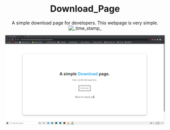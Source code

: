 <div align="center">
<h1>Download_Page</h1>
 A simple download page for developers. This webpage is very simple.

</div>
<div align="center">
    <!-- Status -->
    <img src="https://img.shields.io/badge/Status-Stable-green.svg?longCache=true&style=flat-square"
      alt="_time_stamp_" />
 </div>

![alt text](https://github.com/AhsanParadise/Download_Page/blob/master/ScreenShot.jpg?raw=true)

